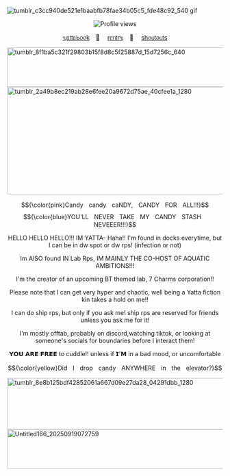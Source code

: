 ![tumblr_c3cc940de521e1baabfb78fae34b05c5_fde48c92_540 gif](https://github.com/user-attachments/assets/5a42fd99-7592-45e6-b566-abc3eae0b101)
  <p align="center">
  <img src="https://komarev.com/ghpvc/?username=Y4tta&label=★.CANDIES&color=E8AFD8&style=plastic" alt="Profile views"/>
  </p>

<p align="center">
  <a href="https://yatta.atabook.org/">ᥡᥲ𝗍𝗍ᥲᑲ᥆᥆k</a>⠀ 🍬 ⠀
  <a href="https://rentry.co/Y4TTAA">rᥱᥒ𝗍rᥡ</a>⠀ 🍭 ⠀
  <a href="https://rentry.co/YATTASHOUTOUTS">sһ᥆ᥙ𝗍᥆ᥙ𝗍s</a>
</p>
<img width="640" height="92" alt="tumblr_8f1ba5c321f29803b15f8d8c5f25887d_15d7256c_640" src="https://github.com/user-attachments/assets/bf503045-496a-44e5-a815-7c853cbfd60c" />

<img width="1280" height="251" alt="tumblr_2a49b8ec219ab28e6fee20a9672d75ae_40cfee1a_1280" src="https://github.com/user-attachments/assets/672f0085-cc1a-40ce-9fea-b7f00c3d0b8c" />

$${\color{pink}CandyㅤcandyㅤcaNDY,ㅤCANDYㅤFORㅤALL!!!}$$
$${\color{blue}YOU'LLㅤNEVERㅤTAKEㅤMYㅤCANDYㅤSTASHㅤNEVEEER!!!}$$

<p align="center">HELLO HELLO HELLO!!! IM YATTA- Haha!! I'm found in docks everytime, but I can be in dw spot or dw rps! (infection or not) </p>
<p align="center">Im AlSO found IN Lab Rps, IM MAINLY THE CO-HOST OF AQUATIC AMBITIONS!!!</p>
<p align="center">I'm the creator of an upcoming BT themed lab, 7 Charms corporation!!</p>
<p align="center">Please note that I can get very hyper and chaotic, well being a Yatta fiction kin takes a hold on me!!</p>
<p align="center">I can do ship rps, but only if you ask me! ship rps are reserved for friends unless you ask me for it!</p>

<p align="center">I'm mostly offtab, probably on discord,watching tiktok, or looking at someone's socials for boundaries before I interact them!</p>

<p align="center">𝗬𝗢𝗨 𝗔𝗥𝗘 𝗙𝗥𝗘𝗘 to cuddle!! unless if 𝗜'𝗠 in a bad mood, or uncomfortable</p>

$${\color{yellow}DidㅤIㅤdropㅤcandyㅤANYWHEREㅤinㅤtheㅤelevator?}$$

<img width="1280" height="120" alt="tumblr_8e8b125bdf42852061a667d09e27da28_04291dbb_1280" src="https://github.com/user-attachments/assets/d3b2d369-0392-4718-9ec7-03e460d31e78" />

<img width="640" height="92" alt="Untitled166_20250919072759" src="https://github.com/user-attachments/assets/6c097475-16d6-4e6f-a34f-5f57dddc67ba" />

<!--
<p align="center">
  <img src="https://komarev.com/ghpvc/?username=Y4tta&label=★.CANDIES&color=E8AFD8&style=flat" alt="Profile views"/>
  </p>

